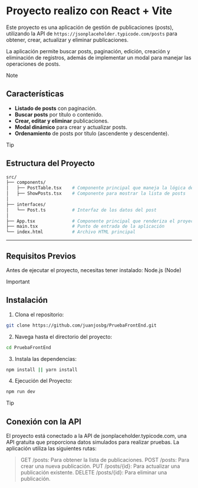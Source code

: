 # Proyecto realizo con React + Vite

Este proyecto es una aplicación de gestión de publicaciones (posts), utilizando la 
API de `https://jsonplaceholder.typicode.com/posts` para obtener, crear, actualizar y eliminar publicaciones.

La aplicación permite buscar posts, paginación, edición, creación y eliminación de registros, además de implementar un modal para manejar las operaciones de posts.

> [!NOTE]  
> ## Características
> - **Listado de posts** con paginación.
> - **Buscar posts** por título o contenido.
> - **Crear, editar y eliminar** publicaciones.
> - **Modal dinámico** para crear y actualizar posts.
> - **Ordenamiento** de posts por título (ascendente y descendente).


> [!TIP]
> ## Estructura del Proyecto
> ```bash
> src/
> ├── components/
> │   ├── PostTable.tsx    # Componente principal que maneja la lógica del CRUD
> │   ├── ShowPosts.tsx    # Componente para mostrar la lista de posts
> │   
> ├── interfaces/
> │   └── Post.ts          # Interfaz de los datos del post
> │   
> ├── App.tsx              # Componente principal que renderiza el proyecto
> ├── main.tsx             # Punto de entrada de la aplicación
> └── index.html           # Archivo HTML principal
> ```
______________________________


## Requisitos Previos
Antes de ejecutar el proyecto, necesitas tener instalado:
Node.js (Node)


> [!IMPORTANT]
> ## Instalación
> 1. Clona el repositorio:
> ```bash
> git clone https://github.com/juanjosbg/PruebaFrontEnd.git
> ```
> 
> 2. Navega hasta el directorio del proyecto:
> ```bash
> cd PruebaFrontEnd
> ```
> 
> 3. Instala las dependencias:
> ```bash
> npm install || yarn install
> ```
> 
> 4. Ejecución del Proyecto:
> ```bash
> npm run dev
> ```


> [!TIP]
> ## Conexión con la API
> El proyecto está conectado a la API de jsonplaceholder.typicode.com, una API gratuita que proporciona datos simulados para realizar pruebas. La aplicación utiliza las siguientes rutas:

> GET /posts: Para obtener la lista de publicaciones.
> POST /posts: Para crear una nueva publicación.
> PUT /posts/{id}: Para actualizar una publicación existente.
> DELETE /posts/{id}: Para eliminar una publicación.